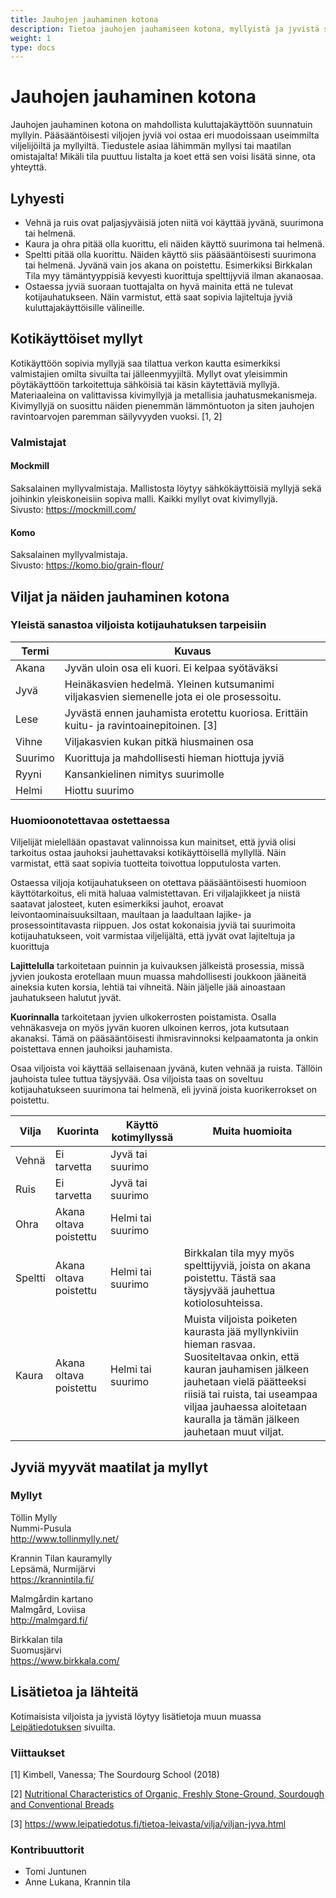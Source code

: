 ```yaml
---
title: Jauhojen jauhaminen kotona
description: Tietoa jauhojen jauhamiseen kotona, myllyistä ja jyvistä sekä niiden hankinnasta. 
weight: 1
type: docs
---
```


# Jauhojen jauhaminen kotona

Jauhojen jauhaminen kotona on mahdollista kuluttajakäyttöön suunnatuin myllyin.
Pääsääntöisesti viljojen jyviä voi ostaa eri muodoissaan useimmilta
viljelijöiltä ja myllyiltä. Tiedustele asiaa lähimmän myllysi tai maatilan
omistajalta! Mikäli tila puuttuu listalta ja koet että sen voisi lisätä sinne,
ota yhteyttä.

## Lyhyesti

* Vehnä ja ruis ovat paljasjyväisiä joten niitä voi käyttää jyvänä, suurimona tai helmenä.
* Kaura ja ohra pitää olla kuorittu, eli näiden käyttö suurimona tai helmenä.
* Speltti pitää olla kuorittu. Näiden käyttö siis pääsääntöisesti suurimona tai 
helmenä. Jyvänä vain jos akana on poistettu. Esimerkiksi Birkkalan Tila myy
tämäntyyppisiä kevyesti kuorittuja spelttijyviä ilman akanaosaa.
* Ostaessa jyviä suoraan tuottajalta on hyvä mainita että ne tulevat
kotijauhatukseen. Näin varmistut, että saat sopivia lajiteltuja jyviä
kuluttajakäyttöisille välineille.

## Kotikäyttöiset myllyt

Kotikäyttöön sopivia myllyjä saa tilattua verkon kautta esimerkiksi valmistajien
omilta sivuilta tai jälleenmyyjiltä. Myllyt ovat yleisimmin pöytäkäyttöön
tarkoitettuja sähköisiä tai käsin käytettäviä myllyjä. Materiaaleina on
valittavissa kivimyllyjä ja metallisia jauhatusmekanismeja. Kivimyllyjä on
suosittu näiden pienemmän lämmöntuoton ja siten jauhojen ravintoarvojen
paremman säilyvyyden vuoksi. [1, 2]

### Valmistajat

#### Mockmill

Saksalainen myllyvalmistaja. Mallistosta löytyy sähkökäyttöisiä myllyjä sekä
joihinkin yleiskoneisiin sopiva malli. Kaikki myllyt ovat kivimyllyjä.\
Sivusto: https://mockmill.com/

#### Komo

Saksalainen myllyvalmistaja.\
Sivusto: https://komo.bio/grain-flour/

## Viljat ja näiden jauhaminen kotona

### Yleistä sanastoa viljoista kotijauhatuksen tarpeisiin

|Termi|Kuvaus|
|-|-|
|Akana|Jyvän uloin osa eli kuori. Ei kelpaa syötäväksi|
|Jyvä|Heinäkasvien hedelmä. Yleinen  kutsumanimi viljakasvien siemenelle jota ei ole prosessoitu.|
|Lese|Jyvästä ennen jauhamista erotettu kuoriosa. Erittäin kuitu- ja ravintoainepitoinen. [3]|
|Vihne|Viljakasvien kukan pitkä hiusmainen osa|
|Suurimo|Kuorittuja ja mahdollisesti hieman hiottuja jyviä|
|Ryyni|Kansankielinen nimitys suurimolle|
|Helmi|Hiottu suurimo|

### Huomioonotettavaa ostettaessa

Viljelijät mielellään opastavat valinnoissa kun mainitset, että jyviä olisi tarkoitus
ostaa jauhoksi jauhettavaksi kotikäyttöisellä myllyllä. Näin varmistat, että saat
sopivia tuotteita toivottua lopputulosta varten.

Ostaessa viljoja kotijauhatukseen on otettava pääsääntöisesti huomioon käyttötarkoitus,
eli mitä haluaa valmistettavan. Eri viljalajikkeet ja niistä saatavat jalosteet,
kuten esimerkiksi jauhot, eroavat leivontaominaisuuksiltaan, maultaan ja laadultaan
lajike- ja prosessointitavasta riippuen. Jos ostat kokonaisia jyviä tai suurimoita
kotijauhatukseen, voit varmistaa viljelijältä, että jyvät ovat lajiteltuja ja kuorittuja

**Lajittelulla** tarkoitetaan puinnin ja kuivauksen jälkeistä prosessia, missä jyvien
joukosta erotellaan muun muassa mahdollisesti joukkoon jääneitä aineksia kuten korsia,
lehtiä tai vihneitä. Näin jäljelle jää ainoastaan jauhatukseen halutut jyvät.

**Kuorinnalla** tarkoitetaan jyvien ulkokerrosten poistamista. Osalla vehnäkasveja on
myös jyvän kuoren ulkoinen kerros, jota kutsutaan akanaksi. Tämä on pääsääntöisesti
ihmisravinnoksi kelpaamatonta ja onkin poistettava ennen jauhoiksi jauhamista.

Osaa viljoista voi käyttää sellaisenaan jyvänä, kuten vehnää ja ruista. Tällöin
jauhoista tulee tuttua täysjyvää. Osa viljoista taas on soveltuu kotijauhatukseen
suurimona tai helmenä, eli jyvinä joista kuorikerrokset on poistettu.

|Vilja|Kuorinta|Käyttö kotimyllyssä|Muita huomioita|
|-|-|-|-|
|Vehnä|Ei tarvetta|Jyvä tai suurimo||
|Ruis|Ei tarvetta|Jyvä tai suurimo||
|Ohra|Akana oltava poistettu|Helmi tai suurimo||
|Speltti|Akana oltava poistettu|Helmi tai suurimo|Birkkalan tila myy myös spelttijyviä, joista on akana poistettu. Tästä saa täysjyvää jauhettua kotiolosuhteissa.|
|Kaura|Akana oltava poistettu|Helmi tai suurimo|Muista viljoista poiketen kaurasta jää myllynkiviin hieman rasvaa. Suositeltavaa onkin, että kauran jauhamisen jälkeen jauhetaan vielä päätteeksi riisiä tai ruista, tai useampaa viljaa jauhaessa aloitetaan kauralla ja tämän jälkeen jauhetaan muut viljat.|

## Jyviä myyvät maatilat ja myllyt

### Myllyt

Töllin Mylly\
Nummi-Pusula\
http://www.tollinmylly.net/

Krannin Tilan kauramylly\
Lepsämä, Nurmijärvi\
https://krannintila.fi/

Malmgårdin kartano\
Malmgård, Loviisa\
http://malmgard.fi/

Birkkalan tila\
Suomusjärvi\
https://www.birkkala.com/

## Lisätietoa ja lähteitä

Kotimaisista viljoista ja jyvistä löytyy lisätietoja muun muassa 
[Leipätiedotuksen](https://www.leipatiedotus.fi/tietoa-leivasta/vilja/kotimaiset-viljat.html) sivuilta.

### Viittaukset

[1] Kimbell, Vanessa; The Sourdourg School (2018)

[2] [Nutritional Characteristics of Organic, Freshly Stone-Ground, Sourdough and Conventional Breads](http://eap.mcgill.ca/publications/EAP35.htm)

[3] https://www.leipatiedotus.fi/tietoa-leivasta/vilja/viljan-jyva.html

### Kontribuuttorit

* Tomi Juntunen
* Anne Lukana, Krannin tila